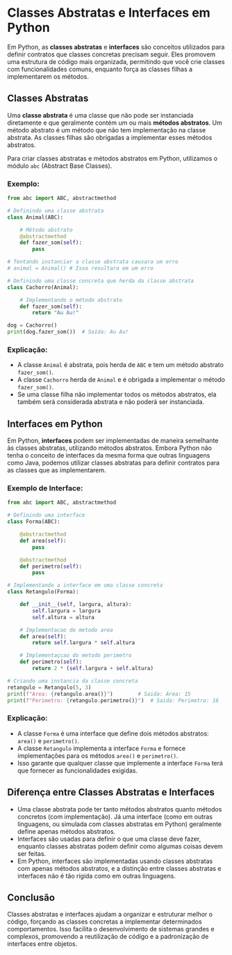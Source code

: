 
# Classes Abstratas e Interfaces em Python

Em Python, as **classes abstratas** e **interfaces** são conceitos utilizados para definir contratos que classes concretas precisam seguir. Eles promovem uma estrutura de código mais organizada, permitindo que você crie classes com funcionalidades comuns, enquanto força as classes filhas a implementarem os métodos.

## Classes Abstratas

Uma **classe abstrata** é uma classe que não pode ser instanciada diretamente e que geralmente contém um ou mais **métodos abstratos**. Um método abstrato é um método que não tem implementação na classe abstrata. As classes filhas são obrigadas a implementar esses métodos abstratos.

Para criar classes abstratas e métodos abstratos em Python, utilizamos o módulo `abc` (Abstract Base Classes).

### Exemplo:

```python
from abc import ABC, abstractmethod

# Definindo uma classe abstrata
class Animal(ABC):

    # Método abstrato
    @abstractmethod
    def fazer_som(self):
        pass

# Tentando instanciar a classe abstrata causara um erro
# animal = Animal() # Isso resultara em um erro

# Definindo uma classe concreta que herda da classe abstrata
class Cachorro(Animal):

    # Implementando o método abstrato
    def fazer_som(self):
        return "Au Au!"

dog = Cachorro()
print(dog.fazer_som())  # Saída: Au Au!
```

### Explicação:
- A classe `Animal` é abstrata, pois herda de `ABC` e tem um método abstrato `fazer_som()`.
- A classe `Cachorro` herda de `Animal` e é obrigada a implementar o método `fazer_som()`.
- Se uma classe filha não implementar todos os métodos abstratos, ela também será considerada abstrata e não poderá ser instanciada.

## Interfaces em Python

Em Python, **interfaces** podem ser implementadas de maneira semelhante às classes abstratas, utilizando métodos abstratos. Embora Python não tenha o conceito de interfaces da mesma forma que outras linguagens como Java, podemos utilizar classes abstratas para definir contratos para as classes que as implementarem.

### Exemplo de Interface:

```python
from abc import ABC, abstractmethod

# Definindo uma interface
class Forma(ABC):

    @abstractmethod
    def area(self):
        pass

    @abstractmethod
    def perimetro(self):
        pass

# Implementando a interface em uma classe concreta
class Retangulo(Forma):

    def __init__(self, largura, altura):
        self.largura = largura
        self.altura = altura

    # Implementacao do metodo area
    def area(self):
        return self.largura * self.altura

    # Implementaçcao do metodo perimetro
    def perimetro(self):
        return 2 * (self.largura + self.altura)

# Criando uma instancia da classe concreta
retangulo = Retangulo(5, 3)
print(f"Area: {retangulo.area()}")        # Saida: Area: 15
print(f"Perimetro: {retangulo.perimetro()}")  # Saida: Perimetro: 16
```

### Explicação:
- A classe `Forma` é uma interface que define dois métodos abstratos: `area()` e `perimetro()`.
- A classe `Retangulo` implementa a interface `Forma` e fornece implementações para os métodos `area()` e `perimetro()`.
- Isso garante que qualquer classe que implemente a interface `Forma` terá que fornecer as funcionalidades exigidas.

## Diferença entre Classes Abstratas e Interfaces

- Uma classe abstrata pode ter tanto métodos abstratos quanto métodos concretos (com implementação). Já uma interface (como em outras linguagens, ou simulada com classes abstratas em Python) geralmente define apenas métodos abstratos.
- Interfaces são usadas para definir o que uma classe deve fazer, enquanto classes abstratas podem definir como algumas coisas devem ser feitas.
- Em Python, interfaces são implementadas usando classes abstratas com apenas métodos abstratos, e a distinção entre classes abstratas e interfaces não é tão rígida como em outras linguagens.

## Conclusão

Classes abstratas e interfaces ajudam a organizar e estruturar melhor o código, forçando as classes concretas a implementar determinados comportamentos. Isso facilita o desenvolvimento de sistemas grandes e complexos, promovendo a reutilização de código e a padronização de interfaces entre objetos.